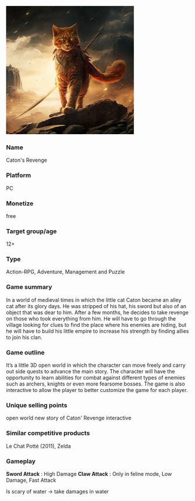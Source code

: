 <img src="img/Catventure.png" alt="Catventure" width="350"/>

### Name

Caton's Revenge

### Platform

PC

### Monetize

free

### Target group/age

12+

### Type

Action-RPG, Adventure, Management and Puzzle

### Game summary

In a world of medieval times in which the little cat Caton became an alley cat after its glory days. He was stripped of his hat, his sword but also of an object that was dear to him. After a few months, he decides to take revenge on those who took everything from him. He will have to go through the village looking for clues to find the place where his enemies are hiding, but he will have to build his little empire to increase his strength by finding allies to join his clan.

### Game outline

It’s a little 3D open world in which the character can move freely and carry out side quests to advance the main story. The character will have the opportunity to learn abilities for combat against different types of enemies such as archers, knights or even more fearsome bosses. The game is also interactive to allow the player to better customize the game for each player.

### Unique selling points

open world
new story of Caton' Revenge
interactive

### Similar competitive products

Le Chat Potté (2011), Zelda

### Gameplay

**Sword Attack** : High Damage
**Claw Attack** : Only in feline mode, Low Damage, Fast Attack

Is scary of water → take damages in water
